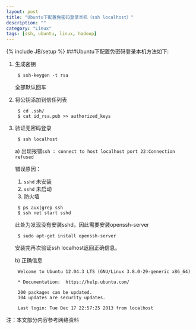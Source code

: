 ```yaml
---
layout: post
title: "Ubuntu下配置免密码登录本机（ssh localhost）"
description: ""
category: "Linux"
tags: [ssh, ubuntu, linux, hadoop]
---
```

{% include JB/setup %}
###Ubuntu下配置免密码登录本机方法如下:

   <!-- more -->
1. 生成密钥

        $ ssh-keygen -t rsa

   全部默认回车

2. 将公钥添加到信任列表

        $ cd .ssh/
        $ cat id_rsa.pub >> authorized_keys

3. 验证无密码登录

        $ ssh localhost

   a) 出现报错`ssh : connect to host localhost port 22:Connection refused`

      错误原因：
      1. `sshd` 未安装
      2. `sshd` 未启动
      3. 防火墙

        $ ps aux|grep ssh
        $ ssh net start sshd

      此处为发现没有安装sshd，因此需要安装openssh-server

        $ sudo apt-get install openssh-server

      安装完再次验证ssh localhost返回正确信息。

   b) 正确信息

        Welcome to Ubuntu 12.04.3 LTS (GNU/Linux 3.8.0-29-generic x86_64)
        
        * Documentation:  https://help.ubuntu.com/
        
        200 packages can be updated.
        104 updates are security updates.

        Last login: Tue Dec 17 22:57:25 2013 from localhost

注：本文部分内容参考网络资料
